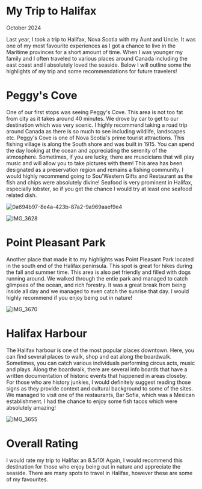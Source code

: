 # My Trip to Halifax 

October 2024 

Last year, I took a trip to Halifax, Nova Scotia with my Aunt and Uncle. It was one of my most favourite experiences as I got a chance to live in the Maritime provinces for a short amount of time. When I was younger my family and I often traveled to various places around Canada including the east coast and I absolutely loved the seaside. Below I will outline some the highlights of my trip and some recommendations for future travelers! 

# Peggy's Cove

One of our first stops was seeing Peggy's Cove. This area is not too fat from city as it takes around 40 minutes. We drove by car to get to our destination which was very scenic. I highly recommend taking a road trip around Canada as there is so much to see including wildlife, landscapes etc. Peggy's Cove is one of Nova Scotia's prime tourist attractions. This fishing village is along the South shore and was built in 1915. You can spend the day looking at the ocean and appreciating the serenity of the atmosphere. Sometimes, if you are lucky, there are muscicians that will play music and will allow you to take pictures with them! This area has been designated as a preservation region and remains a fishing community. I would highly recommend going to Sou'Western Gifts and Restaurant as the fish and chips were absolutely divine! Seafood is very prominent in Halifax, especially lobster, so if you get the chance I would try at least one seafood related dish. 

![0a694b97-8e4a-423b-87a2-9a969aaef9e4](https://github.com/user-attachments/assets/1614da2e-b5ce-4e81-9c66-15a7c2be4836)


![IMG_3628](https://github.com/user-attachments/assets/94269337-cf03-4505-96cf-9b1f8cacb868)

# Point Pleasant Park 

Another place that made it to my highlights was Point Pleasant Park located in the south end of the Halifax peninsula. This spot is great for hikes during the fall and summer time. This area is also pet friendly and filled with dogs running around. We walked through the entie park and managed to catch glimpses of the ocean, and rich forestry. It was a great break from being inside all day and we managed to even catch the sunrise that day. I would highly recommend if you enjoy being out in nature!

![IMG_3670](https://github.com/user-attachments/assets/c4d7686d-d912-448d-b17a-a6f5e0055969)



# Halifax Harbour 

The Halifax harbour is one of the most popular places downtown. Here, you can find several places to walk, shop and eat along the boardwalk. Sometimes, you can catch various individuals performing circus acts, music and plays. Along the boardwalk, there are several info boards that have a written documentation of historic events that happened in areas closeby. For those who are history junkies, I would definitely suggest reading those signs as they provide context and cultural background to some of the sites. We managed to visit one of the restaurants, Bar Sofia, which was a Mexican establishment. I had the chance to enjoy some fish tacos which were absolutely amazing! 


![IMG_3655](https://github.com/user-attachments/assets/41013af3-9a62-4fbe-aa06-7699738dcba8)



# Overall Rating

I would rate my trip to Halifax an 8.5/10! Again, I would recommend this destination for those who enjoy being out in nature and appreciate the seaside. There are many spots to travel in Halifax, however these are some of my favourites. 
